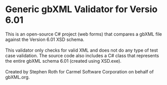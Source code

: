 <h1>Generic gbXML Validator for Versio 6.01</h1>

This is an open-source C# project (web forms) that compares a gbXML file against the Version 6.01 XSD schema.
<br><Br>
This validator only checks for valid XML and does not do any type of test case validation. The source code also includes a C# class that represents the entire gbXML schema 6.01 (created using XSD.exe).
<br><Br>
Created by Stephen Roth for Carmel Software Corporation on behalf of gbXML.org.

